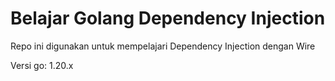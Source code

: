 # Belajar Golang Dependency Injection

Repo ini digunakan untuk mempelajari
Dependency Injection dengan Wire

Versi go: 1.20.x
